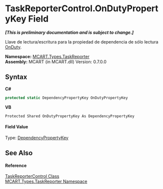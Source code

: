 # TaskReporterControl.OnDutyPropertyKey Field
 _**\[This is preliminary documentation and is subject to change.\]**_

Llave de lectura/escritura para la propiedad de dependencia de sólo lectura <a href="f20710c4-cb72-186c-f219-038f9b492cb5">OnDuty</a>.

**Namespace:**&nbsp;<a href="256f3901-18cb-eeca-835c-7de778822db3">MCART.Types.TaskReporter</a><br />**Assembly:**&nbsp;MCART (in MCART.dll) Version: 0.7.0.0

## Syntax

**C#**<br />
``` C#
protected static DependencyPropertyKey OnDutyPropertyKey
```

**VB**<br />
``` VB
Protected Shared OnDutyPropertyKey As DependencyPropertyKey
```


#### Field Value
Type: <a href="http://msdn2.microsoft.com/es-es/library/ms602348" target="_blank">DependencyPropertyKey</a>

## See Also


#### Reference
<a href="8772b8d4-cb78-6a2a-83e0-dd746f24cc98">TaskReporterControl Class</a><br /><a href="256f3901-18cb-eeca-835c-7de778822db3">MCART.Types.TaskReporter Namespace</a><br />